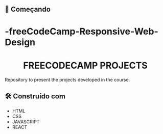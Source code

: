 ## 🚀 Começando

# -freeCodeCamp-Responsive-Web-Design
<h1 align="center">
FREECODECAMP PROJECTS
</h1>
Repository to present the projects developed in the course.


## 🛠️ Construído com


* HTML
* CSS
* JAVASCRIPT
* REACT



